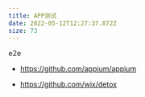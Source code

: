 ```yaml
---
title: APP测试
date: 2022-05-12T12:27:37.872Z
size: 73
---
```

e2e

- https://github.com/appium/appium

- https://github.com/wix/detox

